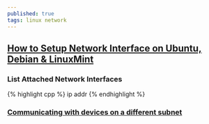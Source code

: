 ```yaml
---
published: true
tags: linux network
---
```

## [How to Setup Network Interface on Ubuntu, Debian & LinuxMint](https://tecadmin.net/setup-network-interface-on-ubuntu-debian-and-linuxmint/)

### List Attached Network Interfaces 

{% highlight cpp %}
ip addr
{% endhighlight %}


### [Communicating with devices on a different subnet](https://superuser.com/questions/860949/communicating-with-devices-on-a-different-subnet)
